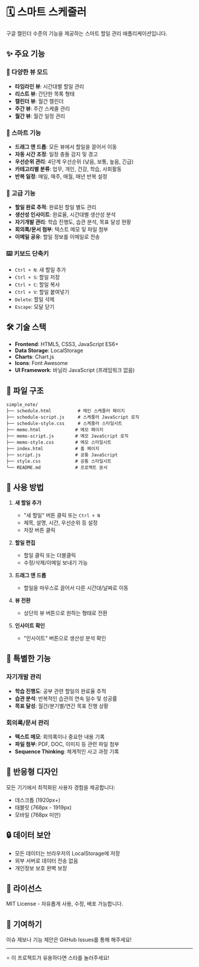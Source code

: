 # 🗓️ 스마트 스케줄러

구글 캘린더 수준의 기능을 제공하는 스마트 할일 관리 애플리케이션입니다.

## ✨ 주요 기능

### 📅 다양한 뷰 모드
- **타임라인 뷰**: 시간대별 할일 관리
- **리스트 뷰**: 간단한 목록 형태
- **캘린더 뷰**: 월간 캘린더
- **주간 뷰**: 주간 스케줄 관리
- **월간 뷰**: 월간 일정 관리

### 🎯 스마트 기능
- **드래그 앤 드롭**: 모든 뷰에서 할일을 끌어서 이동
- **자동 시간 조정**: 일정 충돌 감지 및 경고
- **우선순위 관리**: 4단계 우선순위 (낮음, 보통, 높음, 긴급)
- **카테고리별 분류**: 업무, 개인, 건강, 학습, 사회활동
- **반복 일정**: 매일, 매주, 매월, 매년 반복 설정

### 🚀 고급 기능
- **할일 완료 추적**: 완료된 할일 별도 관리
- **생산성 인사이트**: 완료율, 시간대별 생산성 분석
- **자기개발 관리**: 학습 진행도, 습관 분석, 목표 달성 현황
- **회의록/문서 첨부**: 텍스트 메모 및 파일 첨부
- **이메일 공유**: 할일 정보를 이메일로 전송

### ⌨️ 키보드 단축키
- `Ctrl + N`: 새 할일 추가
- `Ctrl + S`: 할일 저장
- `Ctrl + C`: 할일 복사
- `Ctrl + V`: 할일 붙여넣기
- `Delete`: 할일 삭제
- `Escape`: 모달 닫기

## 🛠️ 기술 스택

- **Frontend**: HTML5, CSS3, JavaScript ES6+
- **Data Storage**: LocalStorage
- **Charts**: Chart.js
- **Icons**: Font Awesome
- **UI Framework**: 바닐라 JavaScript (프레임워크 없음)

## 📁 파일 구조

```
simple_note/
├── schedule.html          # 메인 스케줄러 페이지
├── schedule-script.js     # 스케줄러 JavaScript 로직
├── schedule-style.css     # 스케줄러 스타일시트
├── memo.html             # 메모 페이지
├── memo-script.js        # 메모 JavaScript 로직
├── memo-style.css        # 메모 스타일시트
├── index.html            # 홈 페이지
├── script.js             # 공통 JavaScript
├── style.css             # 공통 스타일시트
└── README.md             # 프로젝트 문서
```

## 🚀 사용 방법

1. **새 할일 추가**
   - "새 할일" 버튼 클릭 또는 `Ctrl + N`
   - 제목, 설명, 시간, 우선순위 등 설정
   - 저장 버튼 클릭

2. **할일 편집**
   - 할일 클릭 또는 더블클릭
   - 수정/삭제/이메일 보내기 가능

3. **드래그 앤 드롭**
   - 할일을 마우스로 끌어서 다른 시간대/날짜로 이동

4. **뷰 전환**
   - 상단의 뷰 버튼으로 원하는 형태로 전환

5. **인사이트 확인**
   - "인사이트" 버튼으로 생산성 분석 확인

## 🌟 특별한 기능

### 자기개발 관리
- **학습 진행도**: 공부 관련 할일의 완료율 추적
- **습관 분석**: 반복적인 습관의 연속 일수 및 성공률
- **목표 달성**: 월간/분기별/연간 목표 진행 상황

### 회의록/문서 관리
- **텍스트 메모**: 회의록이나 중요한 내용 기록
- **파일 첨부**: PDF, DOC, 이미지 등 관련 파일 첨부
- **Sequence Thinking**: 체계적인 사고 과정 기록

## 📱 반응형 디자인

모든 기기에서 최적화된 사용자 경험을 제공합니다:
- 데스크톱 (1920px+)
- 태블릿 (768px - 1919px)  
- 모바일 (768px 미만)

## 🔒 데이터 보안

- 모든 데이터는 브라우저의 LocalStorage에 저장
- 외부 서버로 데이터 전송 없음
- 개인정보 보호 완벽 보장

## 📄 라이선스

MIT License - 자유롭게 사용, 수정, 배포 가능합니다.

## 🤝 기여하기

이슈 제보나 기능 제안은 GitHub Issues를 통해 해주세요!

---

⭐ 이 프로젝트가 유용하다면 스타를 눌러주세요!